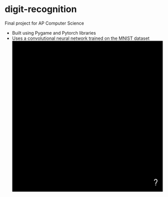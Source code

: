 # digit-recognition
Final project for AP Computer Science
- Built using Pygame and Pytorch libraries
- Uses a convolutional neural network trained on the MNIST dataset
![](demo.gif)
